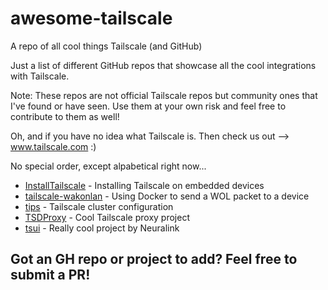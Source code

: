 # awesome-tailscale
A repo of all cool things Tailscale (and GitHub)

Just a list of different GitHub repos that showcase all the cool integrations with Tailscale.

Note: These repos are not official Tailscale repos but community ones that I've found or have seen. Use them at your own risk and feel free to contribute to them as well!

Oh, and if you have no idea what Tailscale is. Then check us out --> www.tailscale.com :)

No special order, except alpabetical right now...

- [InstallTailscale](https://github.com/espenbo/InstallTailscale) - Installing Tailscale on embedded devices 
- [tailscale-wakonlan](https://github.com/andygrundman/tailscale-wakeonlan) - Using Docker to send a WOL packet to a device
- [tips](https://github.com/deckarep/tips) - Tailscale cluster configuration
- [TSDProxy](https://almeidapaulopt.github.io/tsdproxy/) - Cool Tailscale proxy project 
- [tsui](https://github.com/neuralinkcorp/tsui) - Really cool project by Neuralink

## Got an GH repo or project to add? Feel free to submit a PR!
